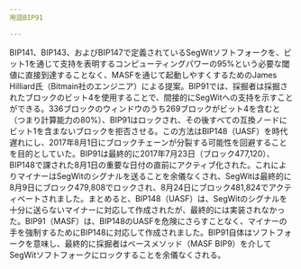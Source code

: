```yaml
---
用語BIP91

---
```

BIP141、BIP143、およびBIP147で定義されているSegWitソフトフォークを、ビット1を通じて支持を表明するコンピューティングパワーの95%という必要な閾値に直接到達することなく、MASFを通じて起動しやすくするためのJames Hilliard氏（Bitmain社のエンジニア）による提案。BIP91では、採掘者は採掘されたブロックのビット4を使用することで、間接的にSegWitへの支持を示すことができる。336ブロックのウィンドウのうち269ブロックがビット4を含むと（つまり計算能力の80%）、BIP91はロックされ、その後すべての互換ノードにビット1を含まないブロックを拒否させる。この方法はBIP148（UASF）を時代遅れにし、2017年8月1日にブロックチェーンが分裂する可能性を回避することを目的としていた。BIP91は最終的に2017年7月23日（ブロック477,120）、BIP148で課された8月1日の重要な日付の直前にアクティブ化された。これによりマイナーはSegWitのシグナルを送ることを余儀なくされ、SegWitは最終的に8月9日にブロック479,808でロックされ、8月24日にブロック481,824でアクティベートされました。まとめると、BIP148（UASF）は、SegWitのシグナルを十分に送らないマイナーに対応して作成されたが、最終的には実装されなかった。BIP91（MASF）は、BIP148のUASFを危険にさらすことなく、マイナーの手を強制するためにBIP148に対応して作成されました。BIP91自体はソフトフォークを意味し、最終的に採掘者はベースメソッド（MASF BIP9）を介してSegWitソフトフォークにロックすることを余儀なくされる。